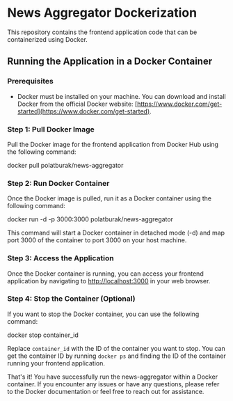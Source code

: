 # News Aggregator Dockerization

This repository contains the frontend application code that can be containerized using Docker.

## Running the Application in a Docker Container

### Prerequisites
- Docker must be installed on your machine. You can download and install Docker from the official Docker website: [https://www.docker.com/get-started](https://www.docker.com/get-started).

### Step 1: Pull Docker Image
Pull the Docker image for the frontend application from Docker Hub using the following command:

docker pull polatburak/news-aggregator

### Step 2: Run Docker Container
Once the Docker image is pulled, run it as a Docker container using the following command:

docker run -d -p 3000:3000 polatburak/news-aggregator

This command will start a Docker container in detached mode (-d) and map port 3000 of the container to port 3000 on your host machine.

### Step 3: Access the Application
Once the Docker container is running, you can access your frontend application by navigating to [http://localhost:3000](http://localhost:3000) in your web browser.

### Step 4: Stop the Container (Optional)
If you want to stop the Docker container, you can use the following command:

docker stop container_id

Replace `container_id` with the ID of the container you want to stop. You can get the container ID by running `docker ps` and finding the ID of the container running your frontend application.

That's it! You have successfully run the news-aggregator within a Docker container. If you encounter any issues or have any questions, please refer to the Docker documentation or feel free to reach out for assistance.
